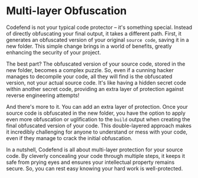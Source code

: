 # Multi-layer Obfuscation

Codefend is not your typical code protector – it's something special. Instead of directly obfuscating your final output, it takes a different path. First, it generates an obfuscated version of your original `source code`, saving it in a new folder. This simple change brings in a world of benefits, greatly enhancing the security of your project.

The best part? The obfuscated version of your source code, stored in the new folder, becomes a complex puzzle. So, even if a cunning hacker manages to decompile your code, all they will find is the obfuscated version, not your actual source code. It's like having a hidden secret code within another secret code, providing an extra layer of protection against reverse engineering attempts!

And there's more to it. You can add an extra layer of protection. Once your source code is obfuscated in the new folder, you have the option to apply even more obfuscation or uglification to the `build` output when creating the final obfuscated version of your code. This double-layered approach makes it incredibly challenging for anyone to understand or mess with your code, even if they manage to crack the initial obfuscation.

In a nutshell, Codefend is all about multi-layer protection for your source code. By cleverly concealing your code through multiple steps, it keeps it safe from prying eyes and ensures your intellectual property remains secure. So, you can rest easy knowing your hard work is well-protected.
